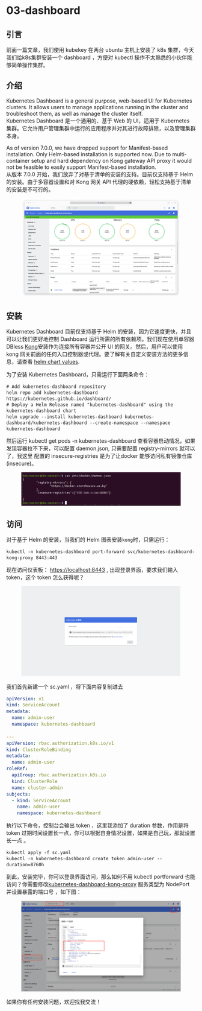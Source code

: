 # 03-dashboard

## 引言

前面一篇文章，我们使用 kubekey 在两台 ubuntu 主机上安装了 k8s 集群，今天我们给k8s集群安装一个 dashboard ，方便对 kubectl 操作不太熟悉的小伙伴能够简单操作集群。

## 介绍

Kubernetes Dashboard is a general purpose, web-based UI for Kubernetes clusters. It allows users to manage applications running in the cluster and troubleshoot them, as well as manage the cluster itself.\
Kubernetes Dashboard 是一个通用的、基于 Web 的 UI，适用于 Kubernetes 集群。它允许用户管理集群中运行的应用程序并对其进行故障排除，以及管理集群本身。

As of version 7.0.0, we have dropped support for Manifest-based installation. Only Helm-based installation is supported now. Due to multi-container setup and hard dependency on Kong gateway API proxy it would not be feasible to easily support Manifest-based installation.\
从版本 7.0.0 开始，我们放弃了对基于清单的安装的支持。目前仅支持基于 Helm 的安装。由于多容器设置和对 Kong 网关 API 代理的硬依赖，轻松支持基于清单的安装是不可行的。

<figure><img src="../../.gitbook/assets/image (37).png" alt=""><figcaption></figcaption></figure>

## 安装

Kubernetes Dashboard 目前仅支持基于 Helm 的安装，因为它速度更快，并且可以让我们更好地控制 Dashboard 运行所需的所有依赖项。我们现在使用单容器 DBless [Kong](https://hub.docker.com/r/kong/kong-gateway)安装作为连接所有容器并公开 UI 的网关。然后，用户可以使用 kong 网关前面的任何入口控制器或代理。要了解有关自定义安装方法的更多信息，请查看 [helm chart values](https://github.com/kubernetes/dashboard/blob/master/charts/kubernetes-dashboard/values.yaml).

为了安装 Kubernetes Dashboard，只需运行下面两条命令：

```
# Add kubernetes-dashboard repository
helm repo add kubernetes-dashboard https://kubernetes.github.io/dashboard/
# Deploy a Helm Release named "kubernetes-dashboard" using the kubernetes-dashboard chart
helm upgrade --install kubernetes-dashboard kubernetes-dashboard/kubernetes-dashboard --create-namespace --namespace kubernetes-dashboard
```

然后运行 kubectl get pods -n kubernetes-dashboard 查看容器启动情况，如果发现容器拉不下来，可以配置 daemon.json, 只需要配置 registry-mirrors 就可以了，我这里 配置的 insecure-registries 是为了让docker 能够访问私有镜像仓库(insecure)。

<figure><img src="../../.gitbook/assets/1735175095308.png" alt=""><figcaption></figcaption></figure>

## 访问

对于基于 Helm 的安装，当我们的 Helm 图表安装`kong`时，只需运行：

```
kubectl -n kubernetes-dashboard port-forward svc/kubernetes-dashboard-kong-proxy 8443:443
```

现在访问仪表板： [https://localhost:8443](https://localhost:8443/) , 出现登录界面，要求我们输入 token，这个 token 怎么获得呢？

<figure><img src="../../.gitbook/assets/1735175369928.png" alt=""><figcaption></figcaption></figure>

我们首先新建一个 sc.yaml ，将下面内容复制进去

```yaml
apiVersion: v1
kind: ServiceAccount
metadata:
  name: admin-user
  namespace: kubernetes-dashboard

---
apiVersion: rbac.authorization.k8s.io/v1
kind: ClusterRoleBinding
metadata:
  name: admin-user
roleRef:
  apiGroup: rbac.authorization.k8s.io
  kind: ClusterRole
  name: cluster-admin
subjects:
  - kind: ServiceAccount
    name: admin-user
    namespace: kubernetes-dashboard
```

执行以下命令，控制台会输出 token ，这里我添加了 duration 参数，作用是将 token 过期时间设置长一点，你可以根据自身情况设置，如果是自己玩，那就设置长一点 。

```
kubectl apply -f sc.yaml
kubectl -n kubernetes-dashboard create token admin-user --duration=8760h
```

到此，安装完毕，你可以登录界面访问，那么如何不用 kubectl portforward 也能访问？你需要修改[kubernetes-dashboard-kong-proxy](https://192.168.3.241:30010/#/service/kubernetes-dashboard/kubernetes-dashboard-kong-proxy?namespace=kubernetes-dashboard) 服务类型为 NodePort 并设置暴露的端口号 ，如下图：

<figure><img src="../../.gitbook/assets/1735175722976.png" alt=""><figcaption></figcaption></figure>

如果你有任何安装问题，欢迎找我交流！
